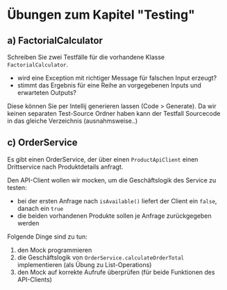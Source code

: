 # Übungen zum Kapitel "Testing"

## a) FactorialCalculator

Schreiben Sie zwei Testfälle für die vorhandene Klasse `FactorialCalculator`.

* wird eine Exception mit richtiger Message für falschen Input erzeugt?
* stimmt das Ergebnis für eine Reihe an vorgegebenen Inputs und erwarteten Outputs?

Diese können Sie per Intellij generieren lassen (Code > Generate). Da wir keinen separaten Test-Source Ordner haben kann
der Testfall Sourcecode in das gleiche Verzeichnis (ausnahmsweise..)

## c) OrderService

Es gibt einen OrderService, der über einen `ProductApiClient` einen Drittservice nach Produktdetails anfragt.

Den API-Client wollen wir mocken, um die Geschäftslogik des Service zu testen:

* bei der ersten Anfrage nach `isAvailable()` liefert der Client ein `false`, danach ein `true`
* die beiden vorhandenen Produkte sollen je Anfrage zurückgegeben werden

Folgende Dinge sind zu tun:

1. den Mock programmieren
2. die Geschäftslogik von `OrderService.calculateOrderTotal` implementieren (als Übung zu List-Operations)
3. den Mock auf korrekte Aufrufe überprüfen (für beide Funktionen des API-Clients)

